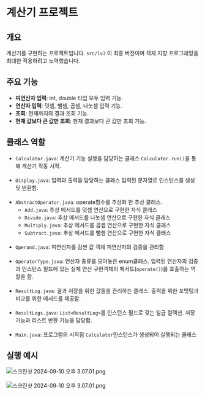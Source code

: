 # 계산기 프로젝트

## 개요
계산기를 구현하는 프로젝트입니다. `src/lv3` 이 최종 버전이며 객체 지향 프로그래밍을 최대한 적용하려고 노력했습니다.  

## 주요 기능
- **피연산자 입력**: int, double 타입 모두 입력 기능.
- **연산자 입력**: 덧셈, 뺄셈, 곱셈, 나눗셈 입력 기능.
- **조회**: 현재까지의 결과 조회 기능.
- **현재 값보다 큰 값만 조회**: 현재 결과보다 큰 값만 조회 기능.

## 클래스 역할
- `Calculator.java`: 계산기 기능 실행을 담당하는 클래스 `Calculator.run()`을 통해 계산기 작동 시작. <br><br>
- `Display.java`: 입력과 출력을 담당하는 클래스 입력된 문자열로 인스턴스를 생성 및 반환함. <br><br>
- `AbstractOperator.java`: operate함수를 추상화 한 추상 클래스.
  - `Add.java`: 추상 메서드를 덧셈 연산으로 구현한 자식 클래스
  - `Divide.java`: 추상 메서드를 나눗셈 연산으로 구현한 자식 클래스
  - `Multiply.java`: 추상 메서드를 곱셈 연산으로 구현한 자식 클래스
  - `Subtract.java`: 추상 메서드를 뺄셈 연산으로 구현한 자식 클래스<br><br>
- `Operand.java`: 피연산자를 감싼 값 객체 피연산자의 검증을 관리함 <br><br>
- `OperatorType.java`: 연산자 종류를 모아놓은 enum클래스. 입력된 연산자의 검증과 인스턴스 필드에 있는 실제 연산 구현객체의 메서드(`operate()`)를 호출하는 역할을 함.<br><br>
- `ResultLog.java`: 결과 저장을 위한 값들을 관리하는 클래스. 출력을 위한 포맷팅과 비교를 위한 메서드를 제공함.<br><br>
- `ResultLogs.java`: `List<ResultLog>`를 인스턴스 필드로 갖는 일급 컬렉션. 저장 기능과 리스트 반환 기능을 담당함. <br><br>
- `Main.java`: 프로그램의 시작점 `Calculator`인스턴스가 생성되어 실행되는 클래스

## 실행 예시
![스크린샷 2024-09-10 오후 3.07.01.png](https://befitting-subway-0bf.notion.site/image/https%3A%2F%2Fprod-files-secure.s3.us-west-2.amazonaws.com%2Fec696ef1-489c-4a9e-b954-fe7608e4327d%2Fdc22e939-9c1f-4466-be00-528de4b6a84e%2F%25E1%2584%2589%25E1%2585%25B3%25E1%2584%258F%25E1%2585%25B3%25E1%2584%2585%25E1%2585%25B5%25E1%2586%25AB%25E1%2584%2589%25E1%2585%25A3%25E1%2586%25BA_2024-09-10_%25E1%2584%258B%25E1%2585%25A9%25E1%2584%2592%25E1%2585%25AE_3.06.29.png?table=block&id=d4497681-990b-4cfe-ad9f-40eab00ebcc4&spaceId=ec696ef1-489c-4a9e-b954-fe7608e4327d&width=580&userId=&cache=v2) <br/><br/>
![스크린샷 2024-09-10 오후 3.07.01.png](https://befitting-subway-0bf.notion.site/image/https%3A%2F%2Fprod-files-secure.s3.us-west-2.amazonaws.com%2Fec696ef1-489c-4a9e-b954-fe7608e4327d%2F6c835598-f339-401c-8e43-c4f479f5d089%2F%25E1%2584%2589%25E1%2585%25B3%25E1%2584%258F%25E1%2585%25B3%25E1%2584%2585%25E1%2585%25B5%25E1%2586%25AB%25E1%2584%2589%25E1%2585%25A3%25E1%2586%25BA_2024-09-10_%25E1%2584%258B%25E1%2585%25A9%25E1%2584%2592%25E1%2585%25AE_3.07.01.png?table=block&id=9380d6af-1079-4405-bd51-c3286e97c407&spaceId=ec696ef1-489c-4a9e-b954-fe7608e4327d&width=580&userId=&cache=v2)
